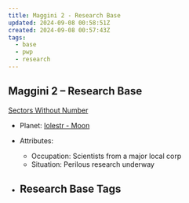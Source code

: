 ```yaml
---
title: Maggini 2 - Research Base
updated: 2024-09-08 00:58:51Z
created: 2024-09-08 00:57:43Z
tags:
  - base
  - pwp
  - research
---
```


## Maggini 2 &ndash; Research Base

[Sectors Without Number](https://sectorswithoutnumber.com/sector/bfDcBzTtgpeyLUfwzjio/researchBase/RBvj9T6uqrfEWEkVlTcf)

- Planet: [Iolestr - Moon](../../../Gaming/StarsWithoutNumber/PiratesWithoutPlunder/Iolestr%20-%20Moon.md)

- Attributes:
   -   Occupation: Scientists from a major local corp
   -   Situation: Perilous research underway

- Research Base Tags
	-  

